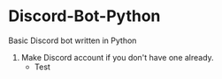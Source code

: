 # Discord-Bot-Python
 Basic Discord bot written in Python
1. Make Discord account if you don't have one already.
    * Test
 